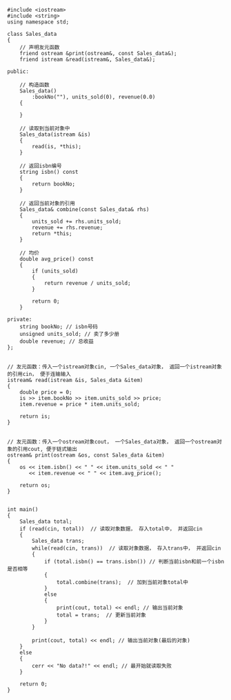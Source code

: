	#include <iostream>  
	#include <string>  
	using namespace std;  
	  
	class Sales_data  
	{  
	    // 声明友元函数  
	    friend ostream &print(ostream&, const Sales_data&);  
	    friend istream &read(istream&, Sales_data&);  
	  
	public:  
	  
	    // 构造函数  
	    Sales_data()  
	        :bookNo(""), units_sold(0), revenue(0.0)   
	    {  
	      
	    }  
	  
	    // 读取到当前对象中  
	    Sales_data(istream &is)  
	    {  
	        read(is, *this);      
	    }  
	          
	    // 返回isbn编号  
	    string isbn() const   
	    {  
	        return bookNo;  
	    }  
	  
	    // 返回当前对象的引用  
	    Sales_data& combine(const Sales_data& rhs)  
	    {  
	        units_sold += rhs.units_sold;  
	        revenue += rhs.revenue;  
	        return *this;  
	    }  
	  
	    // 均价  
	    double avg_price() const  
	    {  
	        if (units_sold)  
	        {  
	            return revenue / units_sold;  
	        }  
	          
	        return 0;     
	    }  
	  
	private:  
	    string bookNo; // isbn号码  
	    unsigned units_sold; // 卖了多少册  
	    double revenue; // 总收益  
	};  
	  
	  
	// 友元函数：传入一个istream对象cin, 一个Sales_data对象， 返回一个istream对象的引用cin， 便于连输输入  
	istream& read(istream &is, Sales_data &item)  
	{  
	    double price = 0;  
	    is >> item.bookNo >> item.units_sold >> price;  
	    item.revenue = price * item.units_sold;  
	  
	    return is;  
	}  
	  
	  
	// 友元函数：传入一个ostream对象cout， 一个Sales_data对象， 返回一个ostream对象的引用cout, 便于链式输出  
	ostream& print(ostream &os, const Sales_data &item)  
	{  
	    os << item.isbn() << " " << item.units_sold << " "  
	       << item.revenue << " " << item.avg_price();  
	  
	    return os;    
	}  
	  
	  
	int main()  
	{  
	    Sales_data total;  
	    if (read(cin, total))  // 读取对象数据， 存入total中， 并返回cin   
	    {  
	        Sales_data trans;  
	        while(read(cin, trans))  // 读取对象数据， 存入trans中， 并返回cin   
	        {  
	            if (total.isbn() == trans.isbn()) // 判断当前isbn和前一个isbn是否相等  
	            {  
	                total.combine(trans);  // 加到当前对象total中  
	            }  
	            else   
	            {  
	                print(cout, total) << endl; // 输出当前对象  
	                total = trans;  // 更新当前对象  
	            }  
	        }  
	  
	        print(cout, total) << endl; // 输出当前对象(最后的对象)  
	    }  
	    else   
	    {                      
	        cerr << "No data?!" << endl; // 最开始就读取失败  
	    }  
	  
	    return 0;  
	}  